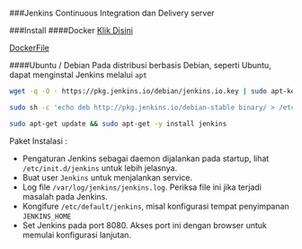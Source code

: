 ###Jenkins Continuous Integration dan Delivery server

###Install
####Docker
[Klik Disini](https://github.com/Setyadhi-Putra-D/Dokumentasi-ngoprek/blob/master/Jenkins/Docker/Usage.md)

[DockerFile](https://github.com/Setyadhi-Putra-D/Dokumentasi-ngoprek/blob/master/Jenkins/Docker/Dockerfile)

####Ubuntu / Debian
Pada distribusi berbasis Debian, seperti Ubuntu, dapat menginstal Jenkins melalui `apt`

```bash
wget -q -O - https://pkg.jenkins.io/debian/jenkins.io.key | sudo apt-key add -

sudo sh -c 'echo deb http://pkg.jenkins.io/debian-stable binary/ > /etc/apt/sources.list.d/jenkins.list'

sudo apt-get update && sudo apt-get -y install jenkins
```

Paket Instalasi :
* Pengaturan Jenkins sebagai daemon dijalankan pada startup, lihat `/etc/init.d/jenkins` untuk lebih jelasnya.
* Buat user `Jenkins` untuk menjalankan service.
* Log file `/var/log/jenkins/jenkins.log`. Periksa file ini jika terjadi masalah pada Jenkins.
* Kongifure `/etc/default/jenkins`, misal konfigurasi tempat penyimpanan `JENKINS_HOME`
* Set Jenkins pada port 8080. Akses port ini dengan browser untuk memulai konfigurasi lanjutan.

